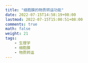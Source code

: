 ```yaml
---
title: "细胞膜的物质转运功能"
date: 2022-07-15T14:58:19+08:00
lastmod: 2022-07-15T15:00:51+08:00
comments: true
math: false
weight: 21
tags:
    - 生理学
    - 细胞膜
    - 物质转运
---
```




